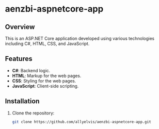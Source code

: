 # aenzbi-aspnetcore-app

## Overview
This is an ASP.NET Core application developed using various technologies including C#, HTML, CSS, and JavaScript.

## Features
- **C#**: Backend logic.
- **HTML**: Markup for the web pages.
- **CSS**: Styling for the web pages.
- **JavaScript**: Client-side scripting.

## Installation
1. Clone the repository:
   ```sh
   git clone https://github.com/allyelvis/aenzbi-aspnetcore-app.git
